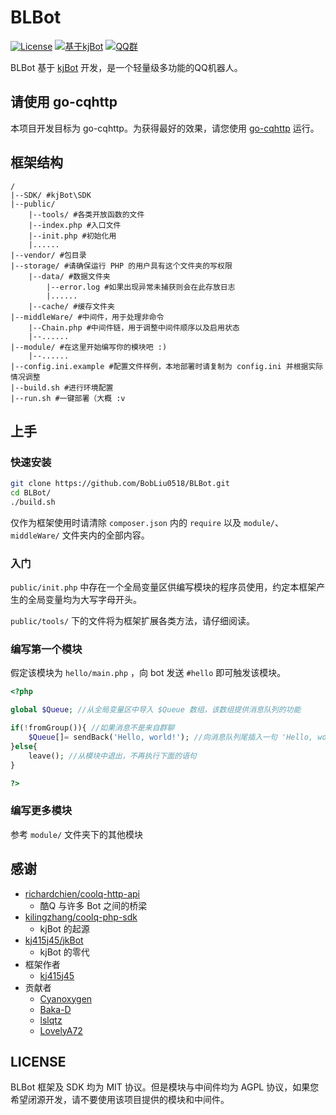 # BLBot
[![License](https://img.shields.io/badge/License-MIT%20%26%20AGPL-red.svg)](LICENSE)
[![基于kjBot](https://img.shields.io/badge/%E5%9F%BA%E4%BA%8E-kjBot-brightgreen.svg)](https://github.com/kj415j45/kjBot)
[![QQ群](https://img.shields.io/badge/QQ%E7%BE%A4-789029454-blue.svg)](https://jq.qq.com/?_wv=1027&k=5FBe63r)

BLBot 基于 [kjBot](https://github.com/kj415j45/kjBot) 开发，是一个轻量级多功能的QQ机器人。

## 请使用 go-cqhttp

本项目开发目标为 go-cqhttp。为获得最好的效果，请您使用 [go-cqhttp](https://github.com/Mrs4s/go-cqhttp) 运行。

## 框架结构

```
/
|--SDK/ #kjBot\SDK
|--public/
    |--tools/ #各类开放函数的文件
    |--index.php #入口文件
    |--init.php #初始化用
    |......
|--vendor/ #包目录
|--storage/ #请确保运行 PHP 的用户具有这个文件夹的写权限
    |--data/ #数据文件夹
        |--error.log #如果出现异常未捕获则会在此存放日志
        |......
    |--cache/ #缓存文件夹
|--middleWare/ #中间件，用于处理非命令
    |--Chain.php #中间件链，用于调整中间件顺序以及启用状态
    |--......
|--module/ #在这里开始编写你的模块吧 :)
    |--......
|--config.ini.example #配置文件样例，本地部署时请复制为 config.ini 并根据实际情况调整
|--build.sh #进行环境配置
|--run.sh #一键部署（大概 :v
```

## 上手

### 快速安装

```sh
git clone https://github.com/BobLiu0518/BLBot.git
cd BLBot/
./build.sh
```

仅作为框架使用时请清除 `composer.json` 内的 `require` 以及 `module/`、`middleWare/` 文件夹内的全部内容。

### 入门

`public/init.php` 中存在一个全局变量区供编写模块的程序员使用，约定本框架产生的全局变量均为大写字母开头。  

`public/tools/` 下的文件将为框架扩展各类方法，请仔细阅读。

### 编写第一个模块

假定该模块为 `hello/main.php` ，向 bot 发送 `#hello` 即可触发该模块。

```php
<?php

global $Queue; //从全局变量区中导入 $Queue 数组，该数组提供消息队列的功能

if(!fromGroup()){ //如果消息不是来自群聊
    $Queue[]= sendBack('Hello, world!'); //向消息队列尾插入一句 'Hello, world!'，在哪收到就发到哪，此处只会在私聊中发送
}else{
    leave(); //从模块中退出，不再执行下面的语句
}

?>
```

### 编写更多模块

参考 `module/` 文件夹下的其他模块

## 感谢

- [richardchien/coolq-http-api](https://github.com/richardchien/coolq-http-api)
  - 酷Q 与许多 Bot 之间的桥梁
- [kilingzhang/coolq-php-sdk](https://github.com/kilingzhang/coolq-php-sdk)
  - kjBot 的起源
- [kj415j45/jkBot](https://github.com/kj415j45/jkBot)
  - kjBot 的零代
- 框架作者
  - [kj415j45](https://github.com/kj415j45)
- 贡献者
  - [Cyanoxygen](https://github.com/Cyanoxygen)
  - [Baka-D](https://github.com/Baka-D)
  - [lslqtz](https://github.com/lslqtz)
  - [LovelyA72](https://github.com/LovelyA72)

## LICENSE

BLBot 框架及 SDK 均为 MIT 协议。但是模块与中间件均为 AGPL 协议，如果您希望闭源开发，请不要使用该项目提供的模块和中间件。
